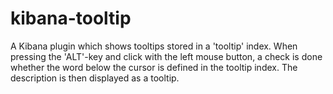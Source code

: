 # kibana-tooltip

A Kibana plugin which shows tooltips stored in a 'tooltip' index. 
When pressing the 'ALT'-key and click with the left mouse button, a check is done whether the word below the cursor is defined in the tooltip index. 
The description is then displayed as a tooltip.
